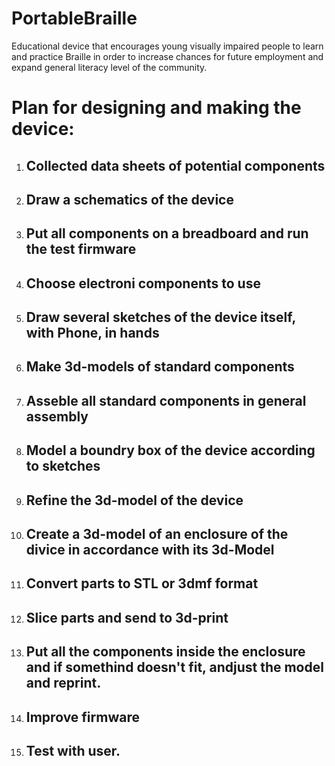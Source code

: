 # PortableBraille
Educational device that encourages young visually impaired people to learn and practice Braille in order to increase chances for future employment and expand general literacy level of the community.

# Plan for designing and making the device:

1. ## Collected data sheets of potential components
2. ## Draw a schematics of the device
3. ## Put all components on a breadboard and run the test firmware
4. ## Choose electroni components to use
5. ## Draw several sketches of the device itself, with Phone, in hands
6. ## Make 3d-models of standard components
7. ## Asseble all standard components in general assembly
8. ## Model a boundry box of the device according to sketches
9. ## Refine the 3d-model of the device
10. ## Create a 3d-model of an enclosure of the divice in accordance with its 3d-Model
11. ## Convert parts to STL or 3dmf format
12. ## Slice parts and send to 3d-print
13. ## Put all the components inside the enclosure and if somethind doesn't fit, andjust the model and reprint.
14. ## Improve firmware
15. ## Test with user.
